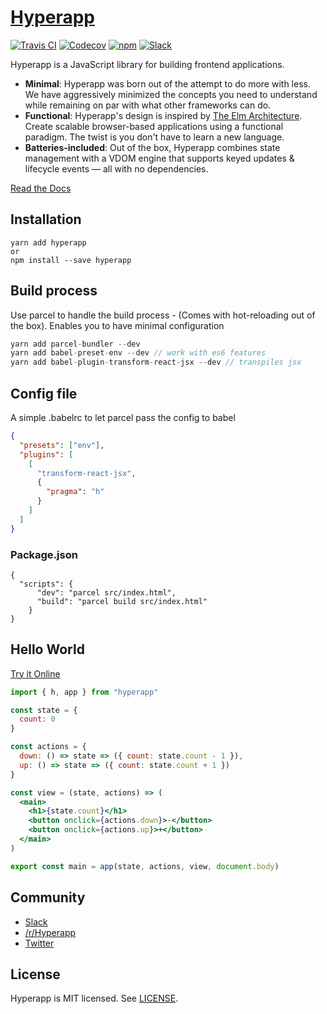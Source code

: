 # [Hyperapp](https://codepen.io/hyperapp)

[![Travis CI](https://img.shields.io/travis/hyperapp/hyperapp/master.svg)](https://travis-ci.org/hyperapp/hyperapp) [![Codecov](https://img.shields.io/codecov/c/github/hyperapp/hyperapp/master.svg)](https://codecov.io/gh/hyperapp/hyperapp) [![npm](https://img.shields.io/npm/v/hyperapp.svg)](https://www.npmjs.org/package/hyperapp) [![Slack](https://hyperappjs.herokuapp.com/badge.svg)](https://hyperappjs.herokuapp.com "Join us")

Hyperapp is a JavaScript library for building frontend applications.

* **Minimal**: Hyperapp was born out of the attempt to do more with less. We have aggressively minimized the concepts you need to understand while remaining on par with what other frameworks can do.
* **Functional**: Hyperapp's design is inspired by [The Elm Architecture](https://guide.elm-lang.org/architecture). Create scalable browser-based applications using a functional paradigm. The twist is you don't have to learn a new language.
* **Batteries-included**: Out of the box, Hyperapp combines state management with a VDOM engine that supports keyed updates & lifecycle events — all with no dependencies.

[Read the Docs](/docs/README.md#documentation)

## Installation

```
yarn add hyperapp
or 
npm install --save hyperapp
```
## Build process
Use parcel to handle the build process - (Comes with hot-reloading out of the box). Enables you to have minimal configuration

```c
yarn add parcel-bundler --dev
yarn add babel-preset-env --dev // work with es6 features
yarn add babel-plugin-transform-react-jsx --dev // transpiles jsx
```
## Config file
A simple .babelrc to let parcel pass the config to babel
```json
{
  "presets": ["env"],
  "plugins": [
    [
      "transform-react-jsx",
      {
        "pragma": "h"
      }
    ]
  ]
}

```
### Package.json
```
{
  "scripts": {
      "dev": "parcel src/index.html",
      "build": "parcel build src/index.html"
    }
}
```
## Hello World

[Try it Online](https://codepen.io/hyperapp/pen/zNxZLP?editors=0010)

```jsx
import { h, app } from "hyperapp"

const state = {
  count: 0
}

const actions = {
  down: () => state => ({ count: state.count - 1 }),
  up: () => state => ({ count: state.count + 1 })
}

const view = (state, actions) => (
  <main>
    <h1>{state.count}</h1>
    <button onclick={actions.down}>-</button>
    <button onclick={actions.up}>+</button>
  </main>
)

export const main = app(state, actions, view, document.body)
```

## Community

* [Slack](https://hyperappjs.herokuapp.com)
* [/r/Hyperapp](https://www.reddit.com/r/hyperapp)
* [Twitter](https://twitter.com/hyperappjs)

## License

Hyperapp is MIT licensed. See [LICENSE](LICENSE.md).
